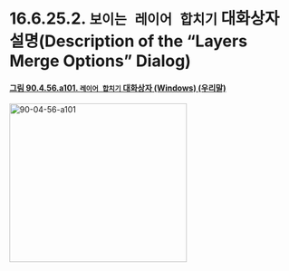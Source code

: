 # 16.6.25.2. `보이는 레이어 합치기` 대화상자 설명(Description of the “Layers Merge Options” Dialog)

<a id="90-04-56-a101"></a>

#### [그림 90.4.56.a101. `레이어 합치기` 대화상자 (Windows) (우리말)](./90-04-0056-merge_layers.md#90-04-56-a101)
<img width="313" height="280" alt="90-04-56-a101" src="https://github.com/wonder13662/gimp/assets/15767104/ad7f1780-41ca-4be3-974c-53a51ef352ad" />
